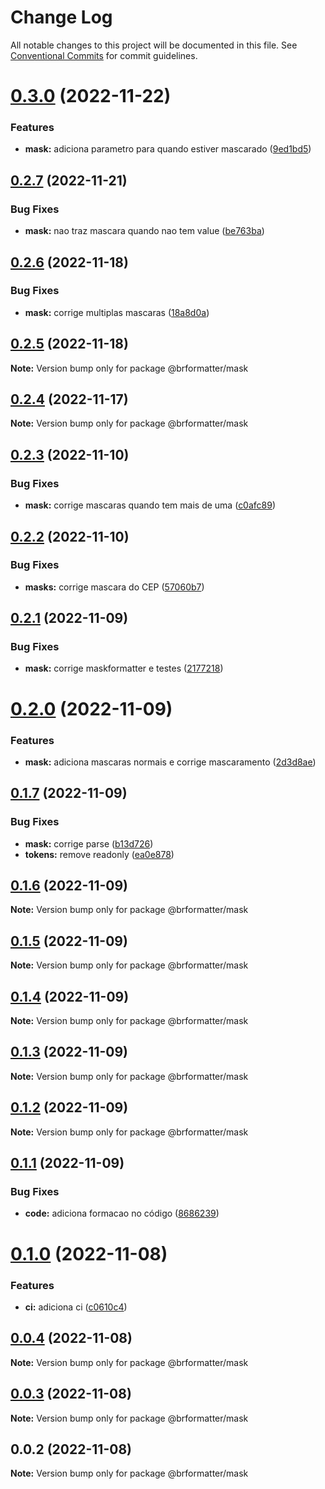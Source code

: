 # Change Log

All notable changes to this project will be documented in this file.
See [Conventional Commits](https://conventionalcommits.org) for commit guidelines.

# [0.3.0](https://github.com/bearkfear/br-formatter/compare/@brformatter/mask@0.2.7...@brformatter/mask@0.3.0) (2022-11-22)

### Features

- **mask:** adiciona parametro para quando estiver mascarado ([9ed1bd5](https://github.com/bearkfear/br-formatter/commit/9ed1bd51d76c02b0cb7b94f0e2e2b82f4ff2102e))

## [0.2.7](https://github.com/bearkfear/br-formatter/compare/@brformatter/mask@0.2.6...@brformatter/mask@0.2.7) (2022-11-21)

### Bug Fixes

- **mask:** nao traz mascara quando nao tem value ([be763ba](https://github.com/bearkfear/br-formatter/commit/be763ba15cfd7e573f493f1d28adc2105e86837c))

## [0.2.6](https://github.com/bearkfear/br-formatter/compare/@brformatter/mask@0.2.5...@brformatter/mask@0.2.6) (2022-11-18)

### Bug Fixes

- **mask:** corrige multiplas mascaras ([18a8d0a](https://github.com/bearkfear/br-formatter/commit/18a8d0af61126338dbbf09bc403159994ae27418))

## [0.2.5](https://github.com/bearkfear/br-formatter/compare/@brformatter/mask@0.2.4...@brformatter/mask@0.2.5) (2022-11-18)

**Note:** Version bump only for package @brformatter/mask

## [0.2.4](https://github.com/bearkfear/br-formatter/compare/@brformatter/mask@0.2.3...@brformatter/mask@0.2.4) (2022-11-17)

**Note:** Version bump only for package @brformatter/mask

## [0.2.3](https://github.com/bearkfear/br-formatter/compare/@brformatter/mask@0.2.2...@brformatter/mask@0.2.3) (2022-11-10)

### Bug Fixes

- **mask:** corrige mascaras quando tem mais de uma ([c0afc89](https://github.com/bearkfear/br-formatter/commit/c0afc894a46a9548cc6f3c8e1fc258171ea48acd))

## [0.2.2](https://github.com/bearkfear/br-formatter/compare/@brformatter/mask@0.2.1...@brformatter/mask@0.2.2) (2022-11-10)

### Bug Fixes

- **masks:** corrige mascara do CEP ([57060b7](https://github.com/bearkfear/br-formatter/commit/57060b7a103788085a59de11bc9163bc9733f1d1))

## [0.2.1](https://github.com/bearkfear/br-formatter/compare/@brformatter/mask@0.2.0...@brformatter/mask@0.2.1) (2022-11-09)

### Bug Fixes

- **mask:** corrige maskformatter e testes ([2177218](https://github.com/bearkfear/br-formatter/commit/2177218d3d9fc05dc050a6f1b9187dedf69b0d53))

# [0.2.0](https://github.com/bearkfear/br-formatter/compare/@brformatter/mask@0.1.7...@brformatter/mask@0.2.0) (2022-11-09)

### Features

- **mask:** adiciona mascaras normais e corrige mascaramento ([2d3d8ae](https://github.com/bearkfear/br-formatter/commit/2d3d8aea370a75f43ffdf68d360026eed91850bf))

## [0.1.7](https://github.com/bearkfear/br-formatter/compare/@brformatter/mask@0.1.6...@brformatter/mask@0.1.7) (2022-11-09)

### Bug Fixes

- **mask:** corrige parse ([b13d726](https://github.com/bearkfear/br-formatter/commit/b13d726e94e5b3b55bc60e9ceee0210d3c066da6))
- **tokens:** remove readonly ([ea0e878](https://github.com/bearkfear/br-formatter/commit/ea0e878c7a595e09be209753f613e58facce8406))

## [0.1.6](https://github.com/bearkfear/br-formatter/compare/@brformatter/mask@0.1.5...@brformatter/mask@0.1.6) (2022-11-09)

**Note:** Version bump only for package @brformatter/mask

## [0.1.5](https://github.com/bearkfear/br-formatter/compare/@brformatter/mask@0.1.4...@brformatter/mask@0.1.5) (2022-11-09)

**Note:** Version bump only for package @brformatter/mask

## [0.1.4](https://github.com/bearkfear/br-formatter/compare/@brformatter/mask@0.1.3...@brformatter/mask@0.1.4) (2022-11-09)

**Note:** Version bump only for package @brformatter/mask

## [0.1.3](https://github.com/bearkfear/br-formatter/compare/@brformatter/mask@0.1.2...@brformatter/mask@0.1.3) (2022-11-09)

**Note:** Version bump only for package @brformatter/mask

## [0.1.2](https://github.com/bearkfear/br-formatter/compare/@brformatter/mask@0.1.1...@brformatter/mask@0.1.2) (2022-11-09)

**Note:** Version bump only for package @brformatter/mask

## [0.1.1](https://github.com/bearkfear/br-formatter/compare/@brformatter/mask@0.1.0...@brformatter/mask@0.1.1) (2022-11-09)

### Bug Fixes

- **code:** adiciona formacao no código ([8686239](https://github.com/bearkfear/br-formatter/commit/86862399122ad517336563d0cfe73dd0da0730fb))

# [0.1.0](https://github.com/bearkfear/br-formatter/compare/@brformatter/mask@0.0.4...@brformatter/mask@0.1.0) (2022-11-08)

### Features

- **ci:** adiciona ci ([c0610c4](https://github.com/bearkfear/br-formatter/commit/c0610c4132e54372e8e5b6e7dfb5fa0a8057e0c3))

## [0.0.4](https://github.com/bearkfear/br-formatter/compare/@brformatter/mask@0.0.3...@brformatter/mask@0.0.4) (2022-11-08)

**Note:** Version bump only for package @brformatter/mask

## [0.0.3](https://github.com/bearkfear/br-formatter/compare/@brformatter/mask@0.0.2...@brformatter/mask@0.0.3) (2022-11-08)

**Note:** Version bump only for package @brformatter/mask

## 0.0.2 (2022-11-08)

**Note:** Version bump only for package @brformatter/mask
